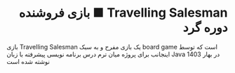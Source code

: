 <div dir="rtl">

# Travelling Salesman ■ بازی فروشنده دوره گرد 

</div>

بازی Travelling Salesman یک بازی مفرح و به سبک board game است که توسط اینجانب برای پروژه میان ترم درس برنامه نویسی پیشرفته با زبان Java در بهار 1403 نوشته شده است  
